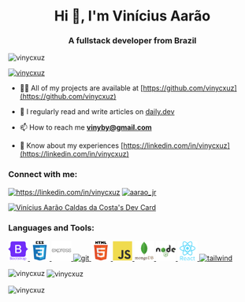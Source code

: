 <h1 align="center">Hi 👋, I'm Vinícius Aarão</h1>
<h3 align="center">A fullstack developer from Brazil</h3>

<p align="left"> <img src="https://komarev.com/ghpvc/?username=vinycxuz&label=Profile%20views&color=0e75b6&style=flat" alt="vinycxuz" /> </p>

<p align="left"> <a href="https://github.com/ryo-ma/github-profile-trophy"><img src="https://github-profile-trophy.vercel.app/?username=vinycxuz" alt="vinycxuz" /></a> </p>

- 👨‍💻 All of my projects are available at [https://github.com/vinycxuz](https://github.com/vinycxuz)

- 📝 I regularly read and write articles on [daily.dev](daily.dev)

- 📫 How to reach me **vinyby@gmail.com**

- 📄 Know about my experiences [https://linkedin.com/in/vinycxuz](https://linkedin.com/in/vinycxuz)

<h3 align="left">Connect with me:</h3>
<p align="left">
<a href="https://linkedin.com/in/https://linkedin.com/in/vinycxuz" target="blank"><img align="center" src="https://raw.githubusercontent.com/rahuldkjain/github-profile-readme-generator/master/src/images/icons/Social/linked-in-alt.svg" alt="https://linkedin.com/in/vinycxuz" height="30" width="40" /></a>
<a href="https://instagram.com/aarao_jr" target="blank"><img align="center" src="https://raw.githubusercontent.com/rahuldkjain/github-profile-readme-generator/master/src/images/icons/Social/instagram.svg" alt="aarao_jr" height="30" width="40" /></a>
</p>

<a href="https://app.daily.dev/vinycxuz"><img src="https://api.daily.dev/devcards/b832c289097248d6947ec3dedbba3e11.png?r=7w9" width="400" alt="Vinícius Aarão Caldas da Costa's Dev Card"/></a>

<h3 align="left">Languages and Tools:</h3>
<p align="left"> <a href="https://getbootstrap.com" target="_blank" rel="noreferrer"> <img src="https://raw.githubusercontent.com/devicons/devicon/master/icons/bootstrap/bootstrap-plain-wordmark.svg" alt="bootstrap" width="40" height="40"/> </a> 
<a href="https://www.w3schools.com/css/" target="_blank" rel="noreferrer"> <img src="https://raw.githubusercontent.com/devicons/devicon/master/icons/css3/css3-original-wordmark.svg" alt="css3" width="40" height="40"/> </a> <a href="https://expressjs.com" target="_blank" rel="noreferrer"> <img src="https://raw.githubusercontent.com/devicons/devicon/master/icons/express/express-original-wordmark.svg" alt="express" width="40" height="40"/> </a> <a href="https://git-scm.com/" target="_blank" rel="noreferrer"> <img src="https://www.vectorlogo.zone/logos/git-scm/git-scm-icon.svg" alt="git" width="40" height="40"/> </a> <a href="https://www.w3.org/html/" target="_blank" rel="noreferrer"> <img src="https://raw.githubusercontent.com/devicons/devicon/master/icons/html5/html5-original-wordmark.svg" alt="html5" width="40" height="40"/> </a> <a href="https://developer.mozilla.org/en-US/docs/Web/JavaScript" target="_blank" rel="noreferrer"> <img src="https://raw.githubusercontent.com/devicons/devicon/master/icons/javascript/javascript-original.svg" alt="javascript" width="40" height="40"/> </a> <a href="https://www.mongodb.com/" target="_blank" rel="noreferrer"> <img src="https://raw.githubusercontent.com/devicons/devicon/master/icons/mongodb/mongodb-original-wordmark.svg" alt="mongodb" width="40" height="40"/> </a> <a href="https://nodejs.org" target="_blank" rel="noreferrer"> <img src="https://raw.githubusercontent.com/devicons/devicon/master/icons/nodejs/nodejs-original-wordmark.svg" alt="nodejs" width="40" height="40"/> </a> <a href="https://reactjs.org/" target="_blank" rel="noreferrer"> <img src="https://raw.githubusercontent.com/devicons/devicon/master/icons/react/react-original-wordmark.svg" alt="react" width="40" height="40"/> </a> <a href="https://tailwindcss.com/" target="_blank" rel="noreferrer"> <img src="https://www.vectorlogo.zone/logos/tailwindcss/tailwindcss-icon.svg" alt="tailwind" width="40" height="40"/> </a> </p>

<p><img align="left" src="https://github-readme-stats.vercel.app/api/top-langs?username=vinycxuz&show_icons=true&locale=en&layout=compact" alt="vinycxuz" /></p>

<p>&nbsp;<img align="center" src="https://github-readme-stats.vercel.app/api?username=vinycxuz&show_icons=true&locale=en" alt="vinycxuz" /></p>

<p><img align="center" src="https://github-readme-streak-stats.herokuapp.com/?user=vinycxuz&" alt="vinycxuz" /></p>

<!--START_SECTION:waka-->
<!--END_SECTION:waka-->
